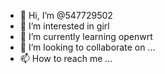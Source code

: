 - 👋 Hi, I’m @547729502
- 👀 I’m interested in girl
- 🌱 I’m currently learning openwrt
- 💞️ I’m looking to collaborate on ...
- 📫 How to reach me ...

<!---
547729502/547729502 is a ✨ special ✨ repository because its `README.md` (this file) appears on your GitHub profile.
You can click the Preview link to take a look at your changes.
--->
